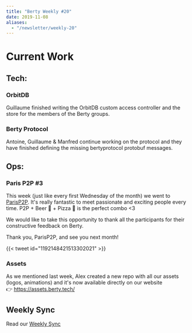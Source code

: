 ```yaml
---
title: "Berty Weekly #20"
date: 2019-11-08
aliases:
  - "/newsletter/weekly-20"
---
```


# Current Work

## Tech:

### OrbitDB
Guillaume finished writing the OrbitDB custom access controller and the store for the members of the Berty groups.

### Berty Protocol
Antoine, Guillaume & Manfred continue working on the protocol and they have finished defining the missing bertyprotocol protobuf messages.

## Ops:

### Paris P2P #3
This week (just like every first Wednesday of the month) we went to [ParisP2P](https://p2p.paris/en/event/monthly-3/). It's really fantastic to meet passionate and exciting people every time.  P2P + Beer 🍺 + Pizza 🍕 is the perfect combo <3

We would like to take this opportunity to thank all the participants for their constructive feedback on Berty.

Thank you, ParisP2P, and see you next month!

{{< tweet id="1192148421513302021" >}}

### Assets
As we mentioned last week, Alex created a new repo with all our assets (logos, animations) and it's now available directly on our website</br> 👉 https://assets.berty.tech/


## Weekly Sync

Read our [Weekly Sync](https://github.com/berty/mgmt/blob/master/meeting-notes/2019/Q4/2019-11-08--staff-team-weekly-sync.md)
